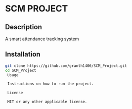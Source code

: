 # SCM PROJECT
## Description
A smart attendance tracking system

## Installation

```sh
git clone https://github.com/granth1406/SCM_Project.git
cd SCM_Project
 Usage

 Instructions on how to run the project.

 License

 MIT or any other applicable license.
